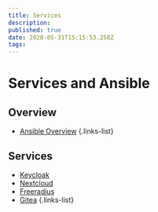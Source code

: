 ```yaml
---
title: Services
description: 
published: true
date: 2020-05-31T15:15:53.258Z
tags: 
---
```


# Services and Ansible
## Overview
- [Ansible Overview](/nrichman-lan/services/ansible-overview)
{.links-list}
## Services
- [Keycloak](/nrichman-lan/services/keycloak)
- [Nextcloud](/nrichman-lan/services/nextcloud)
- [Freeradius](/nrichman-lan/services/freeradius)
- [Gitea](/nrichman-lan/services/Gitea)
{.links-list}
